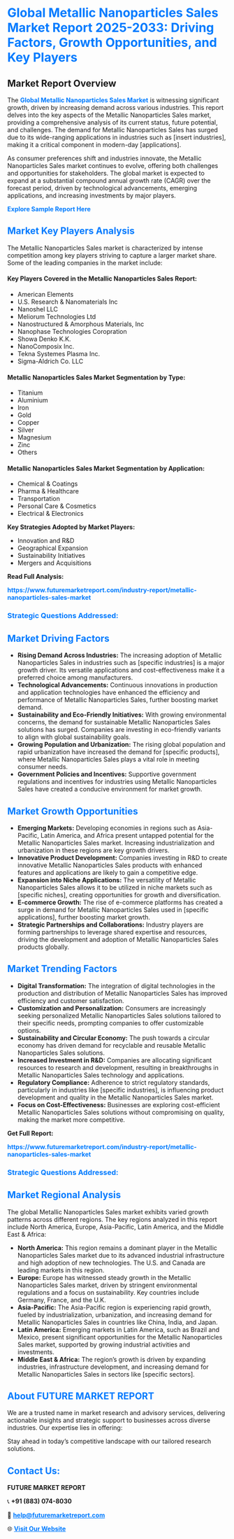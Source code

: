 <h1 style="color: #007BFF;">Global Metallic Nanoparticles Sales Market Report 2025-2033: Driving Factors, Growth Opportunities, and Key Players</h1>

<section id="overview">
<h2>Market Report Overview</h2>
<p>The <a href="https://www.futuremarketreport.com/industry-report/metallic-nanoparticles-sales-market" style="color: #007BFF; text-decoration: none;"><strong>Global Metallic Nanoparticles Sales Market</strong></a> is witnessing significant growth, driven by increasing demand across various industries. This report delves into the key aspects of the Metallic Nanoparticles Sales market, providing a comprehensive analysis of its current status, future potential, and challenges. The demand for Metallic Nanoparticles Sales has surged due to its wide-ranging applications in industries such as [insert industries], making it a critical component in modern-day [applications].</p>
<p>As consumer preferences shift and industries innovate, the Metallic Nanoparticles Sales market continues to evolve, offering both challenges and opportunities for stakeholders. The global market is expected to expand at a substantial compound annual growth rate (CAGR) over the forecast period, driven by technological advancements, emerging applications, and increasing investments by major players.</p>
</section>

<section id="overview">
<p><a href="https://www.futuremarketreport.com/request-sample/reportId=104541" style="color: #007BFF; text-decoration: none;"><strong>Explore Sample Report Here</strong></a></p>
</section>

<section id="key-players">
<h2 style="color: #007BFF;">Market Key Players Analysis</h2>
<p>The Metallic Nanoparticles Sales market is characterized by intense competition among key players striving to capture a larger market share. Some of the leading companies in the market include:</p>
<h4>Key Players Covered in the Metallic Nanoparticles Sales Report:</h4>
<ul><li>American Elements</li><li>U.S. Research &amp; Nanomaterials Inc</li><li>Nanoshel LLC</li><li>Meliorum Technologies Ltd</li><li>Nanostructured &amp; Amorphous Materials, Inc</li><li>Nanophase Technologies Coropration</li><li>Showa Denko K.K.</li><li>NanoComposix Inc.</li><li>Tekna Systemes Plasma Inc.</li><li>Sigma-Aldrich Co. LLC</li></ul>
<h4>Metallic Nanoparticles Sales Market Segmentation by Type:</h4>
<ul><li>Titanium</li><li>Aluminium</li><li>Iron</li><li>Gold</li><li>Copper</li><li>Silver</li><li>Magnesium</li><li>Zinc</li><li>Others</li></ul>

<h4>Metallic Nanoparticles Sales Market Segmentation by Application:</h4>
<ul><li>Chemical &amp; Coatings</li><li>Pharma &amp; Healthcare</li><li>Transportation</li><li>Personal Care &amp; Cosmetics</li><li>Electrical &amp; Electronics</li></ul>
<p><strong>Key Strategies Adopted by Market Players:</strong></p>
<ul>
<li>Innovation and R&D</li>
<li>Geographical Expansion</li>
<li>Sustainability Initiatives</li>
<li>Mergers and Acquisitions</li>
</ul>
</section>

<section>
<p><strong>Read Full Analysis: </strong></p><a href="https://www.futuremarketreport.com/industry-report/metallic-nanoparticles-sales-market" style="color: #007BFF; text-decoration: none;"><strong>https://www.futuremarketreport.com/industry-report/metallic-nanoparticles-sales-market</strong></a>
<h3 style="color: #007BFF;">Strategic Questions Addressed:</h3>
</section>

<section id="driving-factors">
<h2 style="color: #007BFF;">Market Driving Factors</h2>
<ul>
<li><strong>Rising Demand Across Industries:</strong> The increasing adoption of Metallic Nanoparticles Sales in industries such as [specific industries] is a major growth driver. Its versatile applications and cost-effectiveness make it a preferred choice among manufacturers.</li>
<li><strong>Technological Advancements:</strong> Continuous innovations in production and application technologies have enhanced the efficiency and performance of Metallic Nanoparticles Sales, further boosting market demand.</li>
<li><strong>Sustainability and Eco-Friendly Initiatives:</strong> With growing environmental concerns, the demand for sustainable Metallic Nanoparticles Sales solutions has surged. Companies are investing in eco-friendly variants to align with global sustainability goals.</li>
<li><strong>Growing Population and Urbanization:</strong> The rising global population and rapid urbanization have increased the demand for [specific products], where Metallic Nanoparticles Sales plays a vital role in meeting consumer needs.</li>
<li><strong>Government Policies and Incentives:</strong> Supportive government regulations and incentives for industries using Metallic Nanoparticles Sales have created a conducive environment for market growth.</li>
</ul>
</section>

<section id="growth-opportunities">
<h2 style="color: #007BFF;">Market Growth Opportunities</h2>
<ul>
<li><strong>Emerging Markets:</strong> Developing economies in regions such as Asia-Pacific, Latin America, and Africa present untapped potential for the Metallic Nanoparticles Sales market. Increasing industrialization and urbanization in these regions are key growth drivers.</li>
<li><strong>Innovative Product Development:</strong> Companies investing in R&D to create innovative Metallic Nanoparticles Sales products with enhanced features and applications are likely to gain a competitive edge.</li>
<li><strong>Expansion into Niche Applications:</strong> The versatility of Metallic Nanoparticles Sales allows it to be utilized in niche markets such as [specific niches], creating opportunities for growth and diversification.</li>
<li><strong>E-commerce Growth:</strong> The rise of e-commerce platforms has created a surge in demand for Metallic Nanoparticles Sales used in [specific applications], further boosting market growth.</li>
<li><strong>Strategic Partnerships and Collaborations:</strong> Industry players are forming partnerships to leverage shared expertise and resources, driving the development and adoption of Metallic Nanoparticles Sales products globally.</li>
</ul>
</section>

<section id="trending-factors">
<h2 style="color: #007BFF;">Market Trending Factors</h2>
<ul>
<li><strong>Digital Transformation:</strong> The integration of digital technologies in the production and distribution of Metallic Nanoparticles Sales has improved efficiency and customer satisfaction.</li>
<li><strong>Customization and Personalization:</strong> Consumers are increasingly seeking personalized Metallic Nanoparticles Sales solutions tailored to their specific needs, prompting companies to offer customizable options.</li>
<li><strong>Sustainability and Circular Economy:</strong> The push towards a circular economy has driven demand for recyclable and reusable Metallic Nanoparticles Sales solutions.</li>
<li><strong>Increased Investment in R&D:</strong> Companies are allocating significant resources to research and development, resulting in breakthroughs in Metallic Nanoparticles Sales technology and applications.</li>
<li><strong>Regulatory Compliance:</strong> Adherence to strict regulatory standards, particularly in industries like [specific industries], is influencing product development and quality in the Metallic Nanoparticles Sales market.</li>
<li><strong>Focus on Cost-Effectiveness:</strong> Businesses are exploring cost-efficient Metallic Nanoparticles Sales solutions without compromising on quality, making the market more competitive.</li>
</ul>
</section>

<section>
<p><strong>Get Full Report: </strong></p><a href="https://www.futuremarketreport.com/industry-report/metallic-nanoparticles-sales-market" style="color: #007BFF; text-decoration: none;"><strong>https://www.futuremarketreport.com/industry-report/metallic-nanoparticles-sales-market</strong></a>
<h3 style="color: #007BFF;">Strategic Questions Addressed:</h3>
</section>


<section id="regional-analysis">
<h2 style="color: #007BFF;">Market Regional Analysis</h2>
<p>The global Metallic Nanoparticles Sales market exhibits varied growth patterns across different regions. The key regions analyzed in this report include North America, Europe, Asia-Pacific, Latin America, and the Middle East & Africa:</p>
<ul>
<li><strong>North America:</strong> This region remains a dominant player in the Metallic Nanoparticles Sales market due to its advanced industrial infrastructure and high adoption of new technologies. The U.S. and Canada are leading markets in this region.</li>
<li><strong>Europe:</strong> Europe has witnessed steady growth in the Metallic Nanoparticles Sales market, driven by stringent environmental regulations and a focus on sustainability. Key countries include Germany, France, and the U.K.</li>
<li><strong>Asia-Pacific:</strong> The Asia-Pacific region is experiencing rapid growth, fueled by industrialization, urbanization, and increasing demand for Metallic Nanoparticles Sales in countries like China, India, and Japan.</li>
<li><strong>Latin America:</strong> Emerging markets in Latin America, such as Brazil and Mexico, present significant opportunities for the Metallic Nanoparticles Sales market, supported by growing industrial activities and investments.</li>
<li><strong>Middle East & Africa:</strong> The region’s growth is driven by expanding industries, infrastructure development, and increasing demand for Metallic Nanoparticles Sales in sectors like [specific sectors].</li>
</ul>
</section>

<footer>
<h2 style="color: #007BFF;">About FUTURE MARKET REPORT</h2>
<p>We are a trusted name in market research and advisory services, delivering actionable insights and strategic support to businesses across diverse industries. Our expertise lies in offering:</p>

<p>Stay ahead in today’s competitive landscape with our tailored research solutions.</p>

<h2 style="color: #007BFF;">Contact Us:</h2>
<p><strong>FUTURE MARKET REPORT</strong></p>
<p>📞 <strong>+91 (883) 074-8030</strong></p>
<p>📧 <strong><a href="mailto:help@futuremarketreport.com" style="color: #007BFF;">help@futuremarketreport.com</a></strong></p>
<p>🌐 <strong><a href="https://www.futuremarketreport.com/" style="color: #007BFF;">Visit Our Website</a></strong></p>
</footer>